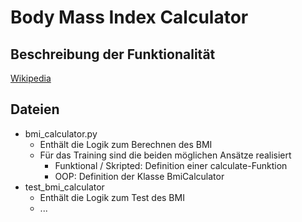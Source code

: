 # Body Mass Index Calculator

## Beschreibung der Funktionalität

[Wikipedia](https://de.wikipedia.org/wiki/Body-Mass-Index)

## Dateien

* bmi_calculator.py
  * Enthält die Logik zum Berechnen des BMI
  * Für das Training sind die beiden möglichen Ansätze realisiert
    * Funktional / Skripted: Definition einer calculate-Funktion
    * OOP: Definition der Klasse BmiCalculator
* test_bmi_calculator
  * Enthält die Logik zum Test des BMI
  * ...
  
